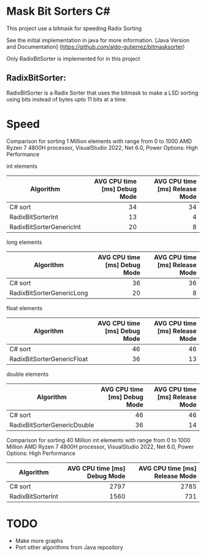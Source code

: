 # Mask Bit Sorters C#

This project use a bitmask for speeding Radix Sorting

See the initial implementation in java for more information.
[Java Version and Documentation] (https://github.com/aldo-gutierrez/bitmasksorter)

Only RadixBitSorter is implemented for in this project

## RadixBitSorter:
RadixBitSorter is a Radix Sorter that uses the bitmask to make a LSD sorting using bits instead of bytes
upto 11 bits at a time.

# Speed
Comparison for sorting 1 Million elements with range from 0 to 1000
AMD Ryzen 7 4800H processor, VisualStudio 2022, Net 6.0, Power Options: High Performance

int elements

| Algorithm                  | AVG CPU time [ms] Debug Mode | AVG CPU time [ms] Release Mode |
|----------------------------|-----------------------------:|-------------------------------:|
| C# sort                    |                           34 |                             34 |
| RadixBitSorterInt          |                           13 |                              4 |
| RadixBitSorterGenericInt   |                           20 |                              8 |

long elements

| Algorithm                  | AVG CPU time [ms] Debug Mode | AVG CPU time [ms] Release Mode |
|----------------------------|-----------------------------:|-------------------------------:|
| C# sort                    |                            36|                             36 |
| RadixBitSorterGenericLong  |                            20|                              8 |

float elements

| Algorithm                  | AVG CPU time [ms] Debug Mode | AVG CPU time [ms] Release Mode |
|----------------------------|-----------------------------:|-------------------------------:|
| C# sort                    |                            46|                             46 |
| RadixBitSorterGenericFloat |                            36|                             13 |

double elements

| Algorithm                  | AVG CPU time [ms] Debug Mode | AVG CPU time [ms] Release Mode |
|----------------------------|-----------------------------:|-------------------------------:|
| C# sort                    |                            46|                             46 |
| RadixBitSorterGenericDouble|                            36|                             14 |


Comparison for sorting 40 Million int elements with range from 0 to 1000 Million
AMD Ryzen 7 4800H processor, VisualStudio 2022, Net 6.0, Power Options: High Performance

| Algorithm         | AVG CPU time [ms] Debug Mode | AVG CPU time [ms] Release Mode |
|-------------------|-----------------------------:|-------------------------------:|
| C# sort           |                         2797 |                           2785 |
| RadixBitSorterInt |                         1560 |                            731 |

# TODO
- Make more graphs
- Port other algorithms from Java repository
